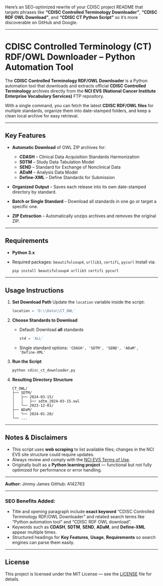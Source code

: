 Here’s an SEO-optimized rewrite of your CDISC project README that targets phrases like **“CDISC Controlled Terminology Downloader”**, **“CDISC RDF OWL Download”**, and **“CDISC CT Python Script”** so it’s more discoverable on GitHub and Google.

---

# CDISC Controlled Terminology (CT) RDF/OWL Downloader – Python Automation Tool

The **CDISC Controlled Terminology RDF/OWL Downloader** is a Python automation tool that downloads and extracts official **CDISC Controlled Terminology** archives directly from the **NCI EVS (National Cancer Institute Enterprise Vocabulary Services)** FTP repository.

With a single command, you can fetch the latest **CDISC RDF/OWL files** for multiple standards, organize them into date-stamped folders, and keep a clean local archive for easy retrieval.

---

## Key Features

* **Automatic Download** of OWL ZIP archives for:

  * **CDASH** – Clinical Data Acquisition Standards Harmonization
  * **SDTM** – Study Data Tabulation Model
  * **SEND** – Standard for Exchange of Nonclinical Data
  * **ADaM** – Analysis Data Model
  * **Define-XML** – Define Standards for Submission
* **Organized Output** – Saves each release into its own date-stamped directory by standard.
* **Batch or Single Standard** – Download all standards in one go or target a specific one.
* **ZIP Extraction** – Automatically unzips archives and removes the original ZIP.

---

## Requirements

* **Python 3.x**
* Required packages: `beautifulsoup4`, `urllib3`, `certifi`, `pycurl`
  Install via:

  ```bash
  pip install beautifulsoup4 urllib3 certifi pycurl
  ```

---

## Usage Instructions

1. **Set Download Path**
   Update the `location` variable inside the script:

   ```python
   location = 'D:\\Data\\CT_OWL'
   ```

2. **Choose Standards to Download**

   * Default: Download **all** standards

     ```python
     std = 'ALL'
     ```
   * Single standard options: `'CDASH', 'SDTM', 'SEND', 'ADaM', 'Define-XML'`

3. **Run the Script**

   ```bash
   python cdisc_ct_downloader.py
   ```

4. **Resulting Directory Structure**

   ```
   CT_OWL/
   ├── SDTM/
   │   ├── 2024-03-15/
   │   │   ├── sdtm_2024-03-15.owl
   │   └── 2023-12-01/
   ├── ADaM/
   │   └── 2024-01-20/
   └── ...
   ```

---

## Notes & Disclaimers

* This script uses **web scraping** to list available files; changes in the NCI EVS site structure could require updates.
* Always review and comply with the [NCI EVS Terms of Use](https://evs.nci.nih.gov/).
* Originally built as a **Python learning project** — functional but not fully optimized for performance or error handling.

---

**Author:** Jimmy James
GitHub: A142763

---

### SEO Benefits Added:

* Title and opening paragraph include **exact keyword** “CDISC Controlled Terminology RDF/OWL Downloader” and related search terms like “Python automation tool” and “CDISC RDF OWL download”.
* Keywords such as **CDASH**, **SDTM**, **SEND**, **ADaM**, and **Define-XML** appear multiple times.
* Structured headings for **Key Features**, **Usage**, **Requirements** so search engines can parse them easily.

---

## License

This project is licensed under the MIT License — see the [LICENSE](LICENSE) file for details.
